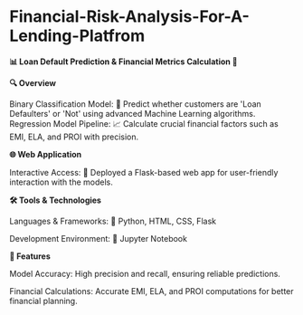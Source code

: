 # Financial-Risk-Analysis-For-A-Lending-Platfrom
**📊 Loan Default Prediction &amp; Financial Metrics Calculation 🚀**

**🔍 Overview**

Binary Classification Model: 🏦 Predict whether customers are 'Loan Defaulters' or 'Not' using advanced Machine Learning algorithms.
Regression Model Pipeline: 📈 Calculate crucial financial factors such as EMI, ELA, and PROI with precision.


**🌐 Web Application**

Interactive Access: 🌟 Deployed a Flask-based web app for user-friendly interaction with the models.


**🛠️ Tools & Technologies**

Languages & Frameworks: 🐍 Python, HTML, CSS, Flask

Development Environment: 📓 Jupyter Notebook


**🎯 Features**

Model Accuracy: High precision and recall, ensuring reliable predictions.

Financial Calculations: Accurate EMI, ELA, and PROI computations for better financial planning.

